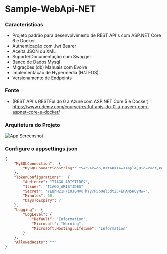 # Sample-WebApi-NET

### Caracteristicas

- Projeto padrão para desenvolvimento de REST API's com ASP.NET Core 6 e Docker.
- Authenticação com Jwt Bearer
- Aceita JSON ou XML
- Suporte/Documentação com Swagger
- Banco de Dados Mysql
- Migrações (db) Manuais com Evolve
- Implementação de Hypermedia (HATEOS)
- Versionamento de Endpoints

### Fonte

- (REST API's RESTFul do 0 à Azure com ASP.NET Core 5 e Docker) https://www.udemy.com/course/restful-apis-do-0-a-nuvem-com-aspnet-core-e-docker/

### Arquitetura do Projeto

![App Screenshot](https://github.com/mraristides/The-WebApi-NET/.github/architecture.png)

### Configure o appsettings.json

```json
{
	"MySQLConnection":	{
		"MySQLConnectionString": "Server=db;DataBase=sample;Uid=root;Pwd=docker;SslMode=none"
	},
	"TokenConfigurations":	{
		"Audience": "TIAGO_ARISTIDES",
		"Issuer": "TIAGO_ARISTIDES",
		"Secret": "YEBhH21F/i9JGMVujhYy/F5bOel3dtIJ+EFAM5HOyMw=",
		"Minutes": 60,
		"DaysToExpiry": 7
	},
	"Logging":	{
		"LogLevel":	{
			"Default": "Information",
			"Microsoft": "Warning",
			"Microsoft.Hosting.Lifetime": "Information"
        }
	},
    "AllowedHosts": "*"
}
```
